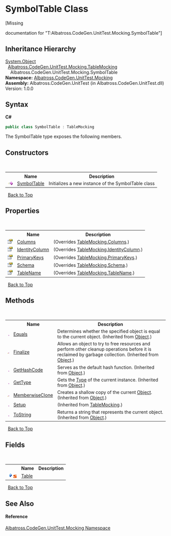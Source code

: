 # SymbolTable Class
 

\[Missing <summary> documentation for "T:Albatross.CodeGen.UnitTest.Mocking.SymbolTable"\]


## Inheritance Hierarchy
<a href="http://msdn2.microsoft.com/en-us/library/e5kfa45b" target="_blank">System.Object</a><br />&nbsp;&nbsp;<a href="T_Albatross_CodeGen_UnitTest_Mocking_TableMocking.md">Albatross.CodeGen.UnitTest.Mocking.TableMocking</a><br />&nbsp;&nbsp;&nbsp;&nbsp;Albatross.CodeGen.UnitTest.Mocking.SymbolTable<br />
**Namespace:**&nbsp;<a href="N_Albatross_CodeGen_UnitTest_Mocking.md">Albatross.CodeGen.UnitTest.Mocking</a><br />**Assembly:**&nbsp;Albatross.CodeGen.UnitTest (in Albatross.CodeGen.UnitTest.dll) Version: 1.0.0

## Syntax

**C#**<br />
``` C#
public class SymbolTable : TableMocking
```

The SymbolTable type exposes the following members.


## Constructors
&nbsp;<table><tr><th></th><th>Name</th><th>Description</th></tr><tr><td>![Public method](media/pubmethod.gif "Public method")</td><td><a href="M_Albatross_CodeGen_UnitTest_Mocking_SymbolTable__ctor.md">SymbolTable</a></td><td>
Initializes a new instance of the SymbolTable class</td></tr></table>&nbsp;
<a href="#symboltable-class">Back to Top</a>

## Properties
&nbsp;<table><tr><th></th><th>Name</th><th>Description</th></tr><tr><td>![Public property](media/pubproperty.gif "Public property")</td><td><a href="P_Albatross_CodeGen_UnitTest_Mocking_SymbolTable_Columns.md">Columns</a></td><td> (Overrides <a href="P_Albatross_CodeGen_UnitTest_Mocking_TableMocking_Columns.md">TableMocking.Columns</a>.)</td></tr><tr><td>![Public property](media/pubproperty.gif "Public property")</td><td><a href="P_Albatross_CodeGen_UnitTest_Mocking_SymbolTable_IdentityColumn.md">IdentityColumn</a></td><td> (Overrides <a href="P_Albatross_CodeGen_UnitTest_Mocking_TableMocking_IdentityColumn.md">TableMocking.IdentityColumn</a>.)</td></tr><tr><td>![Public property](media/pubproperty.gif "Public property")</td><td><a href="P_Albatross_CodeGen_UnitTest_Mocking_SymbolTable_PrimaryKeys.md">PrimaryKeys</a></td><td> (Overrides <a href="P_Albatross_CodeGen_UnitTest_Mocking_TableMocking_PrimaryKeys.md">TableMocking.PrimaryKeys</a>.)</td></tr><tr><td>![Public property](media/pubproperty.gif "Public property")</td><td><a href="P_Albatross_CodeGen_UnitTest_Mocking_SymbolTable_Schema.md">Schema</a></td><td> (Overrides <a href="P_Albatross_CodeGen_UnitTest_Mocking_TableMocking_Schema.md">TableMocking.Schema</a>.)</td></tr><tr><td>![Public property](media/pubproperty.gif "Public property")</td><td><a href="P_Albatross_CodeGen_UnitTest_Mocking_SymbolTable_TableName.md">TableName</a></td><td> (Overrides <a href="P_Albatross_CodeGen_UnitTest_Mocking_TableMocking_TableName.md">TableMocking.TableName</a>.)</td></tr></table>&nbsp;
<a href="#symboltable-class">Back to Top</a>

## Methods
&nbsp;<table><tr><th></th><th>Name</th><th>Description</th></tr><tr><td>![Public method](media/pubmethod.gif "Public method")</td><td><a href="http://msdn2.microsoft.com/en-us/library/bsc2ak47" target="_blank">Equals</a></td><td>
Determines whether the specified object is equal to the current object.
 (Inherited from <a href="http://msdn2.microsoft.com/en-us/library/e5kfa45b" target="_blank">Object</a>.)</td></tr><tr><td>![Protected method](media/protmethod.gif "Protected method")</td><td><a href="http://msdn2.microsoft.com/en-us/library/4k87zsw7" target="_blank">Finalize</a></td><td>
Allows an object to try to free resources and perform other cleanup operations before it is reclaimed by garbage collection.
 (Inherited from <a href="http://msdn2.microsoft.com/en-us/library/e5kfa45b" target="_blank">Object</a>.)</td></tr><tr><td>![Public method](media/pubmethod.gif "Public method")</td><td><a href="http://msdn2.microsoft.com/en-us/library/zdee4b3y" target="_blank">GetHashCode</a></td><td>
Serves as the default hash function.
 (Inherited from <a href="http://msdn2.microsoft.com/en-us/library/e5kfa45b" target="_blank">Object</a>.)</td></tr><tr><td>![Public method](media/pubmethod.gif "Public method")</td><td><a href="http://msdn2.microsoft.com/en-us/library/dfwy45w9" target="_blank">GetType</a></td><td>
Gets the <a href="http://msdn2.microsoft.com/en-us/library/42892f65" target="_blank">Type</a> of the current instance.
 (Inherited from <a href="http://msdn2.microsoft.com/en-us/library/e5kfa45b" target="_blank">Object</a>.)</td></tr><tr><td>![Protected method](media/protmethod.gif "Protected method")</td><td><a href="http://msdn2.microsoft.com/en-us/library/57ctke0a" target="_blank">MemberwiseClone</a></td><td>
Creates a shallow copy of the current <a href="http://msdn2.microsoft.com/en-us/library/e5kfa45b" target="_blank">Object</a>.
 (Inherited from <a href="http://msdn2.microsoft.com/en-us/library/e5kfa45b" target="_blank">Object</a>.)</td></tr><tr><td>![Public method](media/pubmethod.gif "Public method")</td><td><a href="M_Albatross_CodeGen_UnitTest_Mocking_TableMocking_Setup.md">Setup</a></td><td> (Inherited from <a href="T_Albatross_CodeGen_UnitTest_Mocking_TableMocking.md">TableMocking</a>.)</td></tr><tr><td>![Public method](media/pubmethod.gif "Public method")</td><td><a href="http://msdn2.microsoft.com/en-us/library/7bxwbwt2" target="_blank">ToString</a></td><td>
Returns a string that represents the current object.
 (Inherited from <a href="http://msdn2.microsoft.com/en-us/library/e5kfa45b" target="_blank">Object</a>.)</td></tr></table>&nbsp;
<a href="#symboltable-class">Back to Top</a>

## Fields
&nbsp;<table><tr><th></th><th>Name</th><th>Description</th></tr><tr><td>![Public field](media/pubfield.gif "Public field")![Static member](media/static.gif "Static member")</td><td><a href="F_Albatross_CodeGen_UnitTest_Mocking_SymbolTable_Table.md">Table</a></td><td /></tr></table>&nbsp;
<a href="#symboltable-class">Back to Top</a>

## See Also


#### Reference
<a href="N_Albatross_CodeGen_UnitTest_Mocking.md">Albatross.CodeGen.UnitTest.Mocking Namespace</a><br />